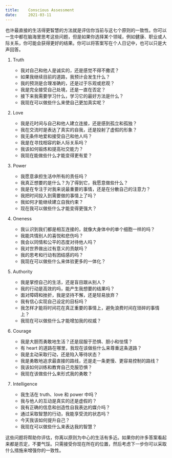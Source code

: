 ```yaml
---
title:    Conscious Assessment
date:     2021-03-11
---
```


也许最直接的生活得更智慧的方法就是评估你当前与这七个原则的一致性。你可以一生中都在脑海里思考这些问题，但是如果你选择某个领域，例如健康、职业或人际关系，你可能会获得更好的结果。你可以将答案写在个人日记中，也可以只是大声回答。



1. Truth

    * 我对自己和他人是诚实的，还是感觉不得不撒谎？
    * 如果我继续目前的道路，我预计会发生什么？
    * 我的预测是合理准确的，还是过于乐观或悲观？
    * 我是完全接受自己处境，还是一直在否定？
    * 接下来我需要学习什么，学习它的最好方法是什么？
    * 我现在可以做些什么来使自己更加真实呢？



2. Love

    * 我是花时间与自己和他人建立连接，还是感到孤立和孤独？
    * 我在交流时是表达了真实的自我，还是投射了虚假的形象？
    * 我无条件地爱和接受自己和他人吗？
    * 我是在寻找相容的新人际关系吗？
    * 我该如何锻炼和提高社交能力？
    * 我现在能做些什么才能变得更有爱？



3. Power

    * 我愿意承担生活中所有的责任吗？
    * 我真正想要的是什么？为了得到它，我愿意做些什么？
    * 我是在专注于对我来说最重要的事情，还是在分散自己的注意力？
    * 我把时间投入到需要做的事情上了吗？
    * 我如何才能继续建立自我约束？
    * 现在我可以做些什么才能变得更强大？



4. Oneness

    * 我认识到我们都是相互连接的，就像大身体中的单个细胞一样的吗？
    * 我能共情别人的喜悦和悲伤吗？
    * 我会以同情和公平的态度对待他人吗？
    * 我对世界做出过有意义的贡献吗？
    * 我的思考和行动有团结感的吗？
    * 我现在可以做些什么来体验更多的一体化？



5. Authority

    * 我是掌控自己的生活，还是盲目跟从别人？
    * 我的行动是高效的吗，能产生我想要的结果吗？
    * 面对障碍和挫折，我是坚持不懈，还是轻易放弃？
    * 我有信心实现自己设定的目标吗？
    * 我怎样才能将时间花在真正重要的事情上，避免浪费时间在琐碎的事情上？
    * 我现在可以做些什么才能增加我的权威？



6. Courage

    * 我是大胆而勇敢地生活？还是屈服于恐惧、胆小和怯懦？
    * 有 heart 的道路在哪里，我现在该做些什么来尊重这条道路？
    * 我是主动采取行动，还是陷入等待状态？
    * 我是勇敢地追求最直接的路线，还是走一条更慢、更容易控制的路线？
    * 我该如何训练和教育自己克服恐惧？
    * 我现在该做些什么来形式我的勇敢？



7. Intelligence

    * 我生活在 truth、love 和 power 中吗？
    * 我与他人的互动是真实的还是虚假的？
    * 我有正确的信息和创造性自我表达的媒介吗？
    * 通过采取智慧的行动，我能享受流的状态吗？
    * 今天我该如何提升自己？
    * 我现在可以做些什么来表达我的智慧？



这些问题将帮助你评估，你离以原则为中心的生活有多近。如果你的许多答案看起来都是否定，不要气馁。只需接受你现在所在的位置，然后考虑下一步你可以采取什么措施来增强你的一致性。